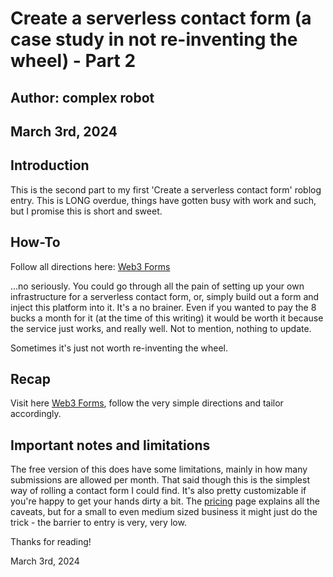 # Create a serverless contact form (a case study in not re-inventing the wheel) - Part 2

## Author: complex robot
## March 3rd, 2024

## Introduction

This is the second part to my first 'Create a serverless contact form' roblog entry. This is LONG overdue, things have gotten busy with work and such, but I promise this is short and sweet.

## How-To

Follow all directions here: [Web3 Forms](https://web3forms.com/)

...no seriously. You could go through all the pain of setting up your own infrastructure for a serverless contact form, or, simply build out a form and inject this platform into it. It's a no brainer. Even if you wanted to pay the 8 bucks a month for it (at the time of this writing) it would be worth it because the service just works, and really well. Not to mention, nothing to update.

Sometimes it's just not worth re-inventing the wheel.

## Recap

Visit here [Web3 Forms](https://web3forms.com/), follow the very simple directions and tailor accordingly.

## Important notes and limitations

The free version of this does have some limitations, mainly in how many submissions are allowed per month. That said though this is the simplest way of rolling a contact form I could find. It's also pretty customizable if you're happy to get your hands dirty a bit. The [pricing](https://web3forms.com/pricing) page explains all the caveats, but for a small to even medium sized business it might just do the trick - the barrier to entry is very, very low.

Thanks for reading!

March 3rd, 2024
